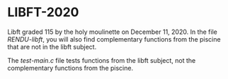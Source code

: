 # LIBFT-2020

Libft graded 115 by the holy moulinette on December 11, 2020. In the file *RENDU-libft*, you will also find complementary functions from the piscine that are not in the libft subject.

The *test-main.c* file tests functions from the libft subject, not the complementary functions from the piscine.
